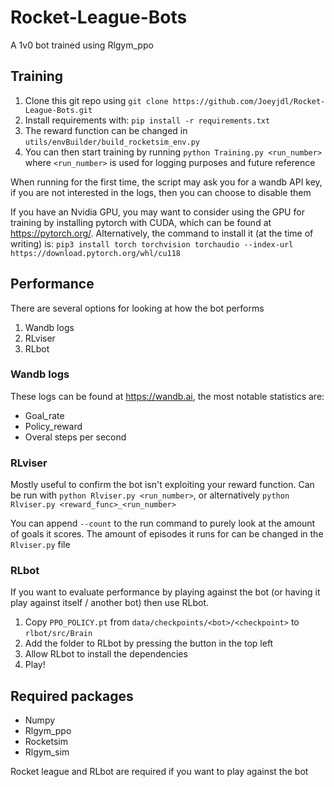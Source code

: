 # Rocket-League-Bots
A 1v0 bot trained using Rlgym_ppo

## Training
1. Clone this git repo using `git clone https://github.com/Joeyjdl/Rocket-League-Bots.git`
2. Install requirements with: `pip install -r requirements.txt`
3. The reward function can be changed in `utils/envBuilder/build_rocketsim_env.py`
4. You can then start training by running `python Training.py <run_number>` where `<run_number>` is used for logging purposes and future reference

When running for the first time, the script may ask you for a wandb API key, if you are not interested in the logs, then you can choose to disable them

If you have an Nvidia GPU, you may want to consider using the GPU for training by installing pytorch with CUDA, which can be found at https://pytorch.org/. Alternatively, the command to install it (at the time of writing) is: `pip3 install torch torchvision torchaudio --index-url https://download.pytorch.org/whl/cu118`

## Performance
There are several options for looking at how the bot performs
1. Wandb logs
2. RLviser
3. RLbot

### Wandb logs
These logs can be found at https://wandb.ai, the most notable statistics are:
- Goal_rate
- Policy_reward
- Overal steps per second

### RLviser
Mostly useful to confirm the bot isn't exploiting your reward function. Can be run with `python Rlviser.py <run_number>`, or alternatively `python Rlviser.py <reward_func>_<run_number>`

You can append `--count` to the run command to purely look at the amount of goals it scores. The amount of episodes it runs for can be changed in the `Rlviser.py` file

### RLbot
If you want to evaluate performance by playing against the bot (or having it play against itself / another bot) then use RLbot.
1. Copy `PPO_POLICY.pt` from `data/checkpoints/<bot>/<checkpoint>` to `rlbot/src/Brain`
2. Add the folder to RLbot by pressing the button in the top left
3. Allow RLbot to install the dependencies
4. Play!


## Required packages
- Numpy
- Rlgym_ppo
- Rocketsim
- Rlgym_sim

Rocket league and RLbot are required if you want to play against the bot



